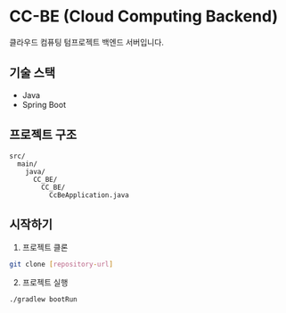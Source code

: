 # CC-BE (Cloud Computing Backend)

클라우드 컴퓨팅 텀프로젝트 백엔드 서버입니다.

## 기술 스택
- Java
- Spring Boot

## 프로젝트 구조
```
src/
  main/
    java/
      CC_BE/
        CC_BE/
          CcBeApplication.java
```

## 시작하기
1. 프로젝트 클론
```bash
git clone [repository-url]
```

2. 프로젝트 실행
```bash
./gradlew bootRun
``` 
